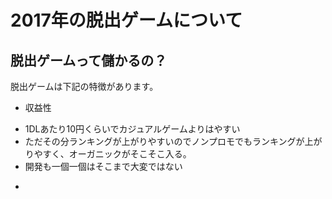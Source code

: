 # 2017年の脱出ゲームについて
## 脱出ゲームって儲かるの？
脱出ゲームは下記の特徴があります。

* 収益性
 - 1DLあたり10円くらいでカジュアルゲームよりはやすい
 - ただその分ランキングが上がりやすいのでノンプロモでもランキングが上がりやすく、オーガニックがそこそこ入る。
 - 開発も一個一個はそこまで大変ではない

* 

